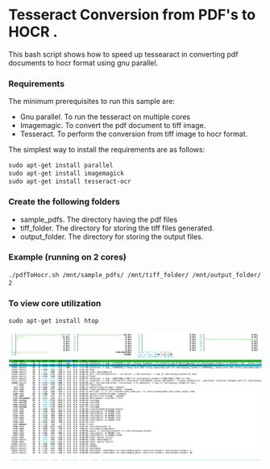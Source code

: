 # Tesseract Conversion from PDF's to HOCR . 


This bash script shows how to speed up tessearact in converting pdf documents to hocr format using gnu parallel.

### Requirements

The minimum prerequisites to run this sample are:
* Gnu parallel. To run the tesseract on multiple cores
* Imagemagic. To convert the pdf document to tiff image.
* Tesseract. To perform the conversion from tiff image to hocr format.

The simplest way to install the requirements are as follows: 
````Terminal
sudo apt-get install parallel
sudo apt-get install imagemagick
sudo apt-get install tesseract-ocr
````
### Create the following folders

* sample_pdfs.     The directory having the pdf files 
* tiff_folder.     The directory for storing the tiff files generated.
* output_folder.   The directory for storing the output files.

### Example (running on 2 cores)
````
./pdfToHocr.sh /mnt/sample_pdfs/ /mnt/tiff_folder/ /mnt/output_folder/ 2
````
### To view core utilization
````
sudo apt-get install htop
````

![Alt text](/new_image?raw=true "Optional Title")

